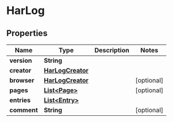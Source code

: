 

# HarLog


## Properties

Name | Type | Description | Notes
------------ | ------------- | ------------- | -------------
**version** | **String** |  | 
**creator** | [**HarLogCreator**](HarLogCreator.md) |  | 
**browser** | [**HarLogCreator**](HarLogCreator.md) |  |  [optional]
**pages** | [**List&lt;Page&gt;**](Page.md) |  |  [optional]
**entries** | [**List&lt;Entry&gt;**](Entry.md) |  | 
**comment** | **String** |  |  [optional]



